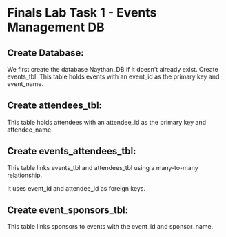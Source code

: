 # Finals Lab Task 1 - Events Management DB

## Create Database:
We first create the database Naythan_DB if it doesn't already exist.
Create events_tbl:
This table holds events with an event_id as the primary key and event_name.

## Create attendees_tbl:

This table holds attendees with an attendee_id as the primary key and attendee_name.

## Create events_attendees_tbl:

This table links events_tbl and attendees_tbl using a many-to-many relationship.

It uses event_id and attendee_id as foreign keys.

## Create event_sponsors_tbl:

This table links sponsors to events with the event_id and sponsor_name.
